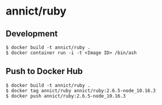 # annict/ruby

## Development

```
$ docker build -t annict/ruby .
$ docker container run -i -t <Image ID> /bin/ash
```

## Push to Docker Hub

```
$ docker build -t annict/ruby .
$ docker tag annict/ruby annict/ruby:2.6.5-node_10.16.3
$ docker push annict/ruby:2.6.5-node_10.16.3
```
